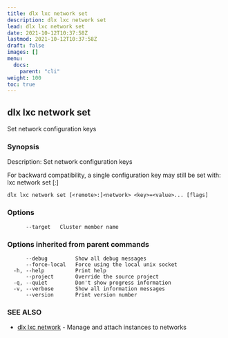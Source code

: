 ```yaml
---
title: dlx lxc network set
description: dlx lxc network set
lead: dlx lxc network set
date: 2021-10-12T10:37:58Z
lastmod: 2021-10-12T10:37:58Z
draft: false
images: []
menu:
  docs:
    parent: "cli"
weight: 100
toc: true
---
```

## dlx lxc network set

Set network configuration keys

### Synopsis

Description:
  Set network configuration keys

  For backward compatibility, a single configuration key may still be set with:
      lxc network set [<remote>:]<network> <key> <value>



```
dlx lxc network set [<remote>:]<network> <key>=<value>... [flags]
```

### Options

```
      --target   Cluster member name
```

### Options inherited from parent commands

```
      --debug         Show all debug messages
      --force-local   Force using the local unix socket
  -h, --help          Print help
      --project       Override the source project
  -q, --quiet         Don't show progress information
  -v, --verbose       Show all information messages
      --version       Print version number
```

### SEE ALSO

* [dlx lxc network](/docs/cmd/dlx_lxc_network)	 - Manage and attach instances to networks

